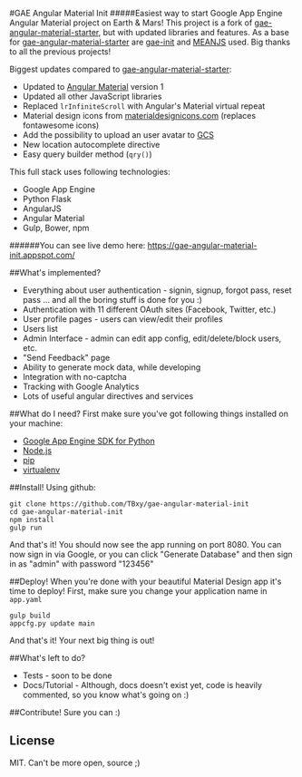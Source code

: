 #GAE Angular Material Init
#####Easiest way to start Google App Engine Angular Material project on Earth & Mars!
This project is a fork of [gae-angular-material-starter], but with updated libraries and features.
As a base for [gae-angular-material-starter] are [gae-init] and [MEANJS] used. Big thanks to all the previous projects!

Biggest updates compared to [gae-angular-material-starter]:
* Updated to [Angular Material] version 1
* Updated all other JavaScript libraries
* Replaced `lrInfiniteScroll` with Angular's Material virtual repeat
* Material design icons from [materialdesignicons.com]  (replaces fontawesome icons)
* Add the possibility to upload an user avatar to [GCS]
* New location autocomplete directive
* Easy query builder method (`qry()`)

This full stack uses following technologies:
* Google App Engine
* Python Flask
* AngularJS
* Angular Material
* Gulp, Bower, npm

######You can see live demo here: https://gae-angular-material-init.appspot.com/

##What's implemented?
* Everything about user authentication - signin, signup, forgot pass, reset pass ... and all the boring stuff is done for you :)
* Authentication with 11 different OAuth sites (Facebook, Twitter, etc.)
* User profile pages - users can view/edit their profiles
* Users list
* Admin Interface - admin can edit app config, edit/delete/block users, etc.
* "Send Feedback" page
* Ability to generate mock data, while developing
* Integration with no-captcha
* Tracking with Google Analytics
* Lots of useful angular directives and services

##What do I need?
First make sure you've got following things installed on your machine:
* [Google App Engine SDK for Python][]
* [Node.js][]
* [pip][]
* [virtualenv][]

##Install!
Using github:
```
git clone https://github.com/TBxy/gae-angular-material-init
cd gae-angular-material-init
npm install
gulp run
```
And that's it! You should now see the app running on port 8080.
You can now sign in via Google, or you can click "Generate Database" and then sign in as "admin" with password "123456"

##Deploy!
When you're done with your beautiful Material Design app it's time to deploy!
First, make sure you change your application name in `app.yaml`
```
gulp build
appcfg.py update main
```
And that's it! Your next big thing is out!

##What's left to do?
* Tests - soon to be done
* Docs/Tutorial - Although, docs doesn't exist yet, code is heavily commented, so you know what's going on :)

##Contribute!
Sure you can :)

License
--
MIT. Can't be more open, source ;)

[gae-angular-material-starter]: https://github.com/madvas/gae-angular-material-starter
[google app engine sdk for python]: https://developers.google.com/appengine/downloads
[node.js]: http://nodejs.org/
[pip]: http://www.pip-installer.org/
[virtualenv]: http://www.virtualenv.org/
[gae-init]: https://github.com/gae-init/gae-init
[meanjs]: https://github.com/meanjs/mean
[Angular Material]: https://material.angularjs.org
[materialdesignicons.com]: https://materialdesignicons.com/
[GCS]: https://cloud.google.com/storage/
